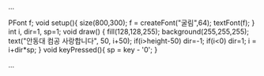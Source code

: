 ...

PFont f;
void setup(){
size(800,300);
f = createFont("굴림",64);
textFont(f);
}
int i, dir=1, sp=1;
void draw() {
 fill(128,128,255);
 background(255,255,255);
 text("안동대 컴공 사랑합니다", 50, i+50);
 if(i>height-50) dir=-1;
 if(i<0) dir=1;
 i = i+dir*sp;
}
void keyPressed(){
  sp = key - '0';
}

...
